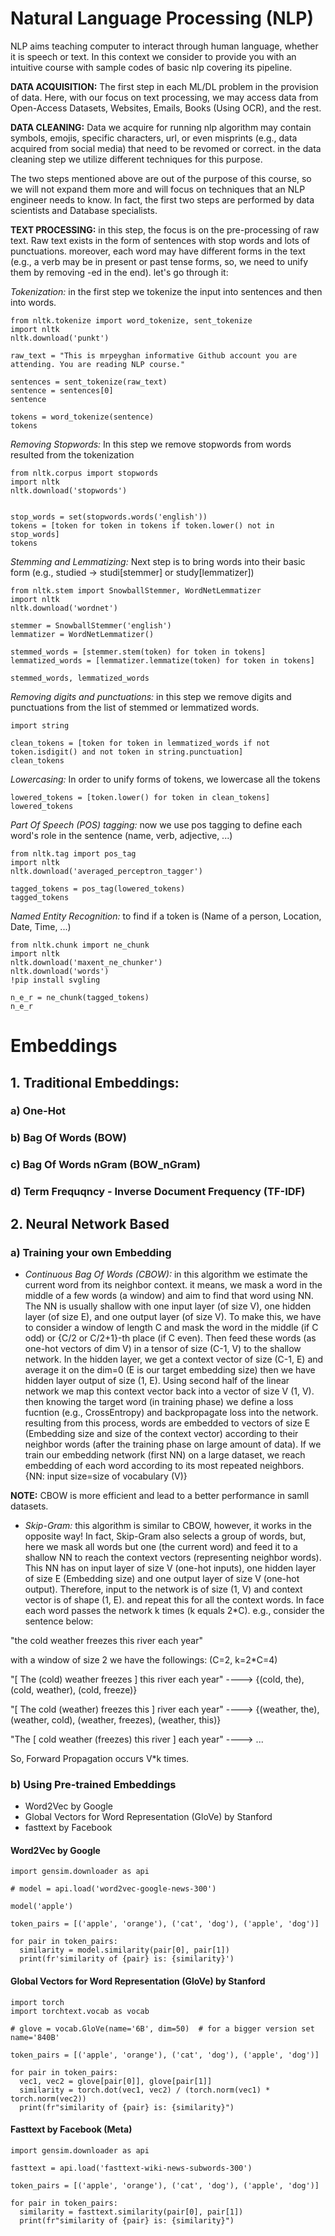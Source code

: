 # Natural Language Processing (NLP)
NLP aims teaching computer to interact through human language, whether it is speech or text. In this context we consider to provide you with an intuitive course with sample codes of basic nlp covering its pipeline.

**DATA ACQUISITION:** The first step in each ML/DL problem in the provision of data. Here, with our focus on text processing, we may access data from Open-Access Datasets, Websites, Emails, Books (Using OCR), and the rest.

**DATA CLEANING:** Data we acquire for running nlp algorithm may contain symbols, emojis, specific characters, url, or even misprints (e.g., data acquired from social media) that need to be revomed or correct. in the data cleaning step we utilize different techniques for this purpose.

The two steps mentioned above are out of the purpose of this course, so we will not expand them more and will focus on techniques that an NLP engineer needs to know. In fact, the first two steps are performed by data scientists and Database specialists.

**TEXT PROCESSING:** in this step, the focus is on the pre-processing of raw text. Raw text exists in the form of sentences with stop words and lots of punctuations. moreover, each word may have different forms in the text (e.g., a verb may be in present or past tense forms, so, we need to unify them by removing -ed in the end). let's go through it:

*Tokenization:* in the first step we tokenize the input into sentences and then into words.

```
from nltk.tokenize import word_tokenize, sent_tokenize
import nltk
nltk.download('punkt')

raw_text = "This is mrpeyghan informative Github account you are attending. You are reading NLP course."

sentences = sent_tokenize(raw_text)
sentence = sentences[0]
sentence

tokens = word_tokenize(sentence)
tokens
```

*Removing Stopwords:* In this step we remove stopwords from words resulted from the tokenization

```
from nltk.corpus import stopwords
import nltk
nltk.download('stopwords')


stop_words = set(stopwords.words('english'))
tokens = [token for token in tokens if token.lower() not in stop_words]
tokens
```

*Stemming and Lemmatizing:* Next step is to bring words into their basic form (e.g., studied -> studi[stemmer] or study[lemmatizer])

```
from nltk.stem import SnowballStemmer, WordNetLemmatizer
import nltk
nltk.download('wordnet')

stemmer = SnowballStemmer('english')
lemmatizer = WordNetLemmatizer()

stemmed_words = [stemmer.stem(token) for token in tokens]
lemmatized_words = [lemmatizer.lemmatize(token) for token in tokens]

stemmed_words, lemmatized_words
```

*Removing digits and punctuations:* in this step we remove digits and punctuations from the list of stemmed or lemmatized words.


```
import string

clean_tokens = [token for token in lemmatized_words if not token.isdigit() and not token in string.punctuation]
clean_tokens
```


*Lowercasing:* In order to unify forms of tokens, we lowercase all the tokens

```
lowered_tokens = [token.lower() for token in clean_tokens]
lowered_tokens
```


*Part Of Speech (POS) tagging:* now we use pos tagging to define each word's role in the sentence (name, verb, adjective, ...)


```
from nltk.tag import pos_tag
import nltk
nltk.download('averaged_perceptron_tagger')

tagged_tokens = pos_tag(lowered_tokens)
tagged_tokens
```


*Named Entity Recognition:* to find if a token is (Name of a person, Location, Date, Time, ...)


```
from nltk.chunk import ne_chunk
import nltk
nltk.download('maxent_ne_chunker')
nltk.download('words')
!pip install svgling

n_e_r = ne_chunk(tagged_tokens)
n_e_r
```


# Embeddings 
## 1. Traditional Embeddings:
### a) One-Hot
### b) Bag Of Words (BOW)
### c) Bag Of Words nGram (BOW_nGram)
### d) Term Frequqncy - Inverse Document Frequency (TF-IDF)
## 2. Neural Network Based
### a) Training your own Embedding
  * *Continuous Bag Of Words (CBOW):* in this algorithm we estimate the current word from its neighbor context. it means, we mask a word in the middle of a few words (a window) and aim to find that word using NN. The NN is usually shallow with one input layer (of size V), one hidden layer (of size E), and one output layer (of size V). To make this, we have to consider a window of length C and mask the word in the middle (if C odd) or {C/2 or C/2+1}-th place (if C even). Then feed these words (as one-hot vectors of dim V) in a tensor of size (C-1, V) to the shallow network. In the hidden layer, we get a context vector of size (C-1, E) and average it on the dim=0 (E is our target embedding size) then we have hidden layer output of size (1, E). Using second half of the linear network we map this context vector back into a vector of size V (1, V). then knowing the target word (in training phase) we define a loss fucntion (e.g., CrossEntropy) and backpropagate loss into the network. resulting from this process, words are embedded to vectors of size E (Embedding size and size of the context vector) according to their neighbor words (after the training phase on large amount of data). If we train our embedding network (first NN) on a large dataset, we reach embedding of each word according to its most repeated neighbors. {NN: input size=size of vocabulary (V)} 

  **NOTE:** CBOW is more efficient and lead to a better performance in samll datasets. 


  * *Skip-Gram:* this algorithm is similar to CBOW, however, it works in the opposite way! In fact, Skip-Gram also selects a group of words, but, here we mask all words but one (the current word) and feed it to a shallow NN to reach the context vectors (representing neighbor words). This NN has on input layer of size V (one-hot inputs), one hidden layer of size E (Embedding size) and one output layer of size V (one-hot output). Therefore, input to the network is of size (1, V) and context vector is of shape (1, E). and repeat this for all the context words. In face each word passes the network k times (k equals 2*C). e.g., consider the sentence below: 
  
  "the cold weather freezes this river each year"

  with a window of size 2 we have the followings: (C=2, k=2*C=4)

  "[ The (cold) weather freezes ] this river each year" ----> {(cold, the), (cold, weather), (cold, freeze)}

  "[ The cold (weather) freezes  this ] river each year" ----> {(weather, the), (weather, cold), (weather, freezes), (weather, this)}

  "The [ cold weather (freezes)  this  river ] each year" ----> ...

  So, Forward Propagation occurs V*k times. 

### b) Using Pre-trained Embeddings 
  * Word2Vec by Google
  * Global Vectors for Word Representation (GloVe) by Stanford
  * fasttext by Facebook


#### Word2Vec by Google


```
import gensim.downloader as api

# model = api.load('word2vec-google-news-300')

model('apple')
```

```
token_pairs = [('apple', 'orange'), ('cat', 'dog'), ('apple', 'dog')]

for pair in token_pairs:
  similarity = model.similarity(pair[0], pair[1])
  print(fr'similarity of {pair} is: {similarity}') 
```


#### Global Vectors for Word Representation (GloVe) by Stanford

```
import torch
import torchtext.vocab as vocab

# glove = vocab.GloVe(name='6B', dim=50)  # for a bigger version set name='840B'
```

```
token_pairs = [('apple', 'orange'), ('cat', 'dog'), ('apple', 'dog')]

for pair in token_pairs: 
  vec1, vec2 = glove[pair[0]], glove[pair[1]]
  similarity = torch.dot(vec1, vec2) / (torch.norm(vec1) * torch.norm(vec2)) 
  print(fr"similarity of {pair} is: {similarity}")
```

#### Fasttext by Facebook (Meta)


```
import gensim.downloader as api

fasttext = api.load('fasttext-wiki-news-subwords-300')

token_pairs = [('apple', 'orange'), ('cat', 'dog'), ('apple', 'dog')]

for pair in token_pairs:
  similarity = fasttext.similarity(pair[0], pair[1])
  print(fr"similarity of {pair} is: {similarity}")
```

